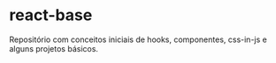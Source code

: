 # react-base
Repositório com conceitos iniciais de hooks, componentes, css-in-js e alguns projetos básicos.

